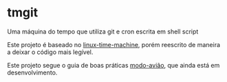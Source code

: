 # tmgit
Uma máquina do tempo que utiliza git e cron escrita em shell script

Este projeto é baseado no [linux-time-machine](https://github.com/elisboa/linux-time-machine.sh), porém reescrito de maneira a deixar o código mais legível.

Este projeto segue o guia de boas práticas [modo-avião](https://github.com/elisboa/modo-aviao), que ainda está em desenvolvimento.


